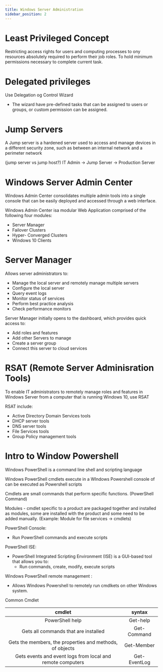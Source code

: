 ```yaml
---
title: Windows Server Administration
sidebar_position: 2
---
```


# Least Privileged Concept

Restricting access rights for users and computing processes to ony resources absolutely required to perform their job roles.
To hold minimum permissions necessary to complete current task.

# Delegated privileges

Use Delegation og Control Wizard

- The wizard have pre-defined tasks that can be assigned to users or groups, or custom permission can be assigned.

# Jump Servers

A Jump server is a hardened server used to access and manage devices in a different security zone, such as between an internal network and a perimeter network

(jump server vs jump host?)
IT Admin -> Jump Server -> Production Server

# Windows Server Admin Center

Windows Admin Center consolidates multiple admin tools into a single console that can be easily deployed and accessed through a web interface.

Windows Admin Center isa modular Web Application comprised of the following four modules:

- Server Manager
- Failover Clusters
- Hyper- Converged Clusters
- Windows 10 Clients

# Server Manager

Allows server administrators to:

- Manage the local server and remotely manage multiple servers
- Configure the local server
- Query event logs
- Monitor status of services
- Perform best practice analysis
- Check performance monitors

Server Manager initially opens to the dashboard, which provides quick access to:

- Add roles and features
- Add other Servers to manage
- Create a server group
- Connect this server to cloud services

# RSAT (Remote Server Adminisration Tools)

To enable IT administrators to remotely manage roles and features in Windows Server from a computer that is running Windows 10, use RSAT

RSAT include:

- Active Directory Domain Services tools
- DHCP server tools
- DNS server tools
- File Services tools
- Group Policy management tools

# Intro to Window Powershell

Windows PowerShell is a command line shell and scripting language

Windows PowerShell cmdlets execute in a WIndows Powershell console of can be executed as Powershell scripts

Cmdlets are small commands that perform specific functions. (PowerShell Command)

Modules - cmdlet specific to a product are packaged together and installed as modules, some are installed with the product and some need to be added manually. (Example: Module for file services -> cmdlets)

PowerShell Console:

- Run PowerShell commands and execute scripts

PowerShell ISE:

- PowerShell Integrated Scripting Environment (ISE) is a GUI-based tool that allows you to:
  - Run commands, create, modify, execute scripts

Windows PowerShell remote management :

- Allows Windows Powershell to remotely run cmdlkets on other Windows system.

Common Cmdlet

|                           cmdlet                           |    syntax    |
| :--------------------------------------------------------: | :----------: |
|                      PowerShell help                       |   Get-help   |
|            Gets all commands that are installed            | Get-Command  |
|  Gets the members, the properties and methods, of objects  |  Get-Member  |
| Gets events and event logs from local and remote computers | Get-EventLog |
